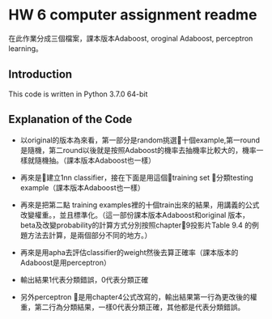 # HW 6 computer assignment readme

在此作業分成三個檔案，課本版本Adaboost, oroginal Adaboost, perceptron learning。

**Introduction**
-

This code is written in Python 3.7.0 64-bit

**Explanation of the Code**
-

* 以original的版本為來看，第一部分是random挑選十個example,第一round是隨機，第二round以後就是按照Adaboost的機率去抽機率比較大的，機率一樣就隨機抽。（課本版本Adaboost也一樣）

*    再來是建立1nn classifier，接在下面是用這個training set 分類testing example（課本版本Adaboost也一樣）


*    再來是把第二點 training examples裡的十個train出來的結果，用講義的公式改變權重。，並且標準化。（這一部份課本版本Adaboost和original 版本，beta及改變probability的計算方式分別按照chapter9投影片Table 9.4 的例題方法去計算，是兩個部分不同的地方。）

*   再來是用apha去評估classifier的weight然後去算正確率（課本版本的Adaboost是用perceptron）

*   輸出結果1代表分類錯誤，0代表分類正確

*   另外perceptron 是用chapter4公式改寫的，輸出結果第一行為更改後的權重，第二行為分類結果，一樣0代表分類正確，其他都是代表分類錯誤。
  


  